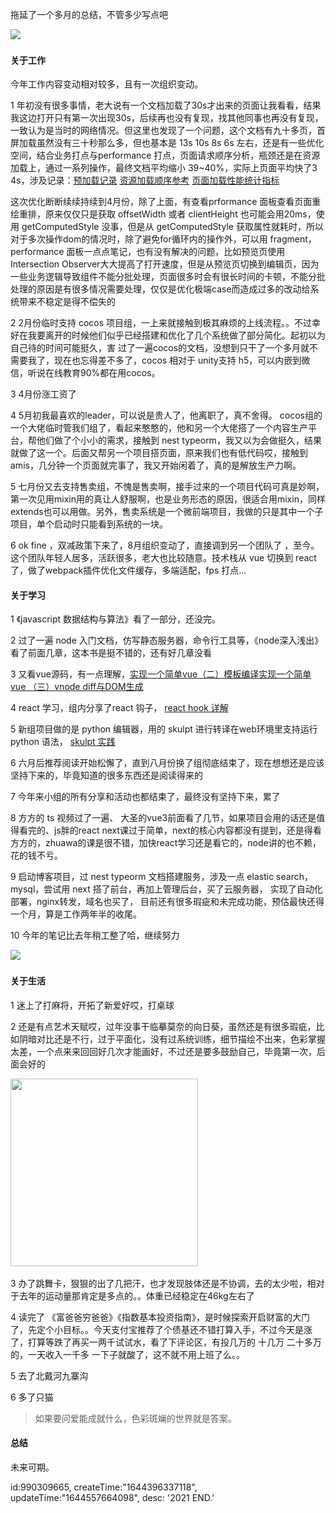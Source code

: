 拖延了一个多月的总结，不管多少写点吧

​
<img class="md-img" src="https://pic4.zhimg.com/80/v2-18cc69b483b7a7ee8f65c485dbd05273_1440w.webp"/>

#### 关于工作

今年工作内容变动相对较多，且有一次组织变动。

1 年初没有很多事情，老大说有一个文档加载了30s才出来的页面让我看看，结果我这边打开只有第一次出现30s，后续再也没有复现，找其他同事也再没有复现，一致认为是当时的网络情况。但这里也发现了一个问题，这个文档有九十多页，首屏加载虽然没有三十秒那么多，但也基本是 13s 10s 8s 6s 左右，还是有一些优化空间，结合业务打点与performance 打点，页面请求顺序分析，瓶颈还是在资源加载上，通过一系列操作，最终文档平均缩小 39~40%，实际上页面平均快了3 4s，涉及记录：[预加载记录](https://www.yuque.com/alias-r8gey/gfp9kw/apubrv?singleDoc) [资源加载顺序参考](https://www.yuque.com/alias-r8gey/gfp9kw/mt6uub?singleDoc) [页面加载性能统计指标](https://www.yuque.com/docs/share/79ece5a6-1a35-4cef-b8a7-29eaa712ca62?#)

这次优化断断续续持续到4月份，除了上面，有查看prformance 面板查看页面重绘重排，原来仅仅只是获取 offsetWidth 或者 clientHeight 也可能会用20ms，使用 getComputedStyle 没事，但是从 getComputedStyle 获取属性就耗时，所以对于多次操作dom的情况时，除了避免for循环内的操作外，可以用 fragment， performance 面板一点点笔记，也有没有解决的问题，比如预览页使用 Intersection Observer大大提高了打开速度，但是从预览页切换到编辑页，因为一些业务逻辑导致组件不能分批处理，页面很多时会有很长时间的卡顿，不能分批处理的原因是有很多情况需要处理，仅仅是优化极端case而造成过多的改动给系统带来不稳定是得不偿失的

2 2月份临时支持 cocos 项目组，一上来就接触到极其麻烦的上线流程。。不过幸好在我要离开的时候他们似乎已经搭建和优化了几个系统做了部分简化。起初以为自己待的时间可能挺久，害 过了一遍cocos的文档，没想到只干了一个多月就不需要我了，现在也忘得差不多了，cocos 相对于 unity支持 h5，可以内嵌到微信，听说在线教育90%都在用cocos。

3 4月份涨工资了

4 5月初我最喜欢的leader，可以说是贵人了，他离职了，真不舍得。   cocos组的一个大佬临时管我们组了，看起来憨憨的，他和另一个大佬搭了一个内容生产平台，帮他们做了个小小的需求，接触到 nest typeorm，我又以为会做挺久，结果就做了这一个。后面又帮另一个项目搭页面，原来我们也有低代码哎，接触到 amis，几分钟一个页面就完事了，我又开始闲着了，真的是解放生产力啊。

5 七月份又去支持售卖组，不愧是售卖啊，接手过来的一个项目代码可真是妙啊，第一次见用mixin用的真让人舒服啊，也是业务形态的原因，很适合用mixin，同样extends也可以用做。另外，售卖系统是一个微前端项目，我做的只是其中一个子项目，单个启动时只能看到系统的一块。

6 ok fine ，双减政策下来了，8月组织变动了，直接调到另一个团队了 ，至今。这个团队年轻人居多，活跃很多，老大也比较随意。技术栈从 vue 切换到 react 了，做了webpack插件优化文件缓存，多端适配，fps 打点...

#### 关于学习

1 《javascript 数据结构与算法》看了一部分，还没完。

2 过了一遍 node 入门文档，仿写静态服务器，命令行工具等，《node深入浅出》看了前面几章，这本书是挺不错的，还有好几章没看

3 又看vue源码，有一点理解，[实现一个简单vue（二）模板编译](https://zhuanlan.zhihu.com/p/425902532)[实现一个简单vue （三）vnode diff与DOM生成](https://zhuanlan.zhihu.com/p/427079027)

4 react 学习，组内分享了react 钩子， [react hook 详解](https://mini-orange.cn/article/930215695)

5 新组项目做的是 python 编辑器，用的 skulpt 进行转译在web环境里支持运行 python 语法， [skulpt 实践](https://zhuanlan.zhihu.com/p/420309001)

6 六月后推荐阅读开始松懈了，直到八月份换了组彻底结束了，现在想想还是应该坚持下来的，毕竟知道的很多东西还是阅读得来的

7 今年来小组的所有分享和活动也都结束了，最终没有坚持下来，累了

8 方方的 ts 视频过了一遍、 大圣的vue3前面看了几节，如果项目会用的话还是值得看完的、js胖的react next课过于简单，next的核心内容都没有提到，还是得看方方的，zhuawa的课是很不错，加快react学习还是看它的，node讲的也不赖，花的钱不亏。

9  启动博客项目，过 nest  typeorm 文档搭建服务，涉及一点 elastic search， mysql，尝试用 next 搭了前台，再加上管理后台，买了云服务器， 实现了自动化部署，nginx转发，域名也买了， 目前还有很多瑕疵和未完成功能，预估最快还得一个月，算是工作两年半的收尾。

10  今年的笔记比去年稍工整了哈，继续努力

​<img  class="md-img"  src="https://pic2.zhimg.com/80/v2-5ad48429d2dcf380ad0badd13655f6cd_1440w.webp"/>

#### 关于生活

1 迷上了打麻将，开拓了新爱好哎，打桌球

2 还是有点艺术天赋哎，过年没事干临摹莫奈的向日葵，虽然还是有很多瑕疵，比如阴暗对比还是不行，过于平面化，没有过系统训练，细节描绘不出来，色彩掌握太差，一个点来来回回好几次才能画好，不过还是要多鼓励自己，毕竟第一次，后面会好的

​<img  class="md-img"  src="https://pic2.zhimg.com/80/v2-47e84dd1242c975634bab70e5ac11201_1440w.webp"  width="300" />

3 办了跳舞卡，狠狠的出了几把汗，也才发现肢体还是不协调，去的太少啦，相对于去年的运动量那肯定是多点的。。体重已经稳定在46kg左右了

4 读完了 《富爸爸穷爸爸》《指数基本投资指南》，是时候探索开启财富的大门了，先定个小目标。。今天支付宝推荐了个债基还不错打算入手，不过今天是涨了，打算等跌了再买一两千试试水，看了下评论区，有投几万的 十几万 二十多万的，一天收入一千多  一下子就酸了，这不就不用上班了么。。

5 去了北戴河九寨沟

6 多了只猫

> 如果要问爱能成就什么，色彩斑斓的世界就是答案。

#### 总结

未来可期。

id:990309665,
createTime:"1644396337118",
updateTime:"1644557664098",
desc: '2021 END.'
